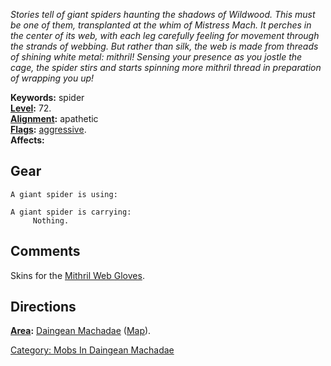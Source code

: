 *Stories tell of giant spiders haunting the shadows of Wildwood. This
must be one of them, transplanted at the whim of Mistress Mach. It
perches in the center of its web, with each leg carefully feeling for
movement through the strands of webbing. But rather than silk, the web
is made from threads of shining white metal: mithril! Sensing your
presence as you jostle the cage, the spider stirs and starts spinning
more mithril thread in preparation of wrapping you up!*

**Keywords:** spider  
**[Level](Level "wikilink"):** 72.  
**[Alignment](Alignment "wikilink"):** apathetic  
**[Flags](:Category:_Mob_Types "wikilink"):**
[aggressive](Aggressive_Mobs "wikilink").  
**Affects:**  

## Gear

`A giant spider is using:`

`A giant spider is carrying:`  
`     Nothing.`

## Comments

Skins for the [Mithril Web Gloves](Mithril_Web_Gloves "wikilink").

## Directions

**[Area](:Category:_Areas "wikilink"):** [Daingean
Machadae](:Category:_Daingean_Machadae "wikilink")
([Map](Daingean_Machadae_Map "wikilink")).  

[Category: Mobs In Daingean
Machadae](Category:_Mobs_In_Daingean_Machadae "wikilink")
